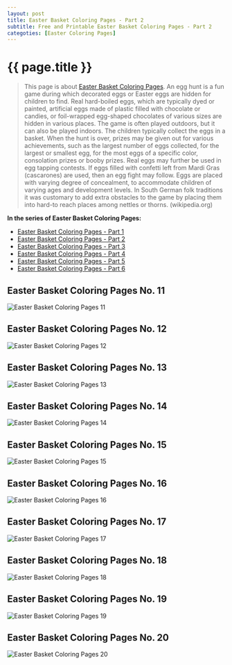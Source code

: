```yaml
---
layout: post
title: Easter Basket Coloring Pages - Part 2
subtitle: Free and Printable Easter Basket Coloring Pages - Part 2
categoties: [Easter Coloring Pages]
---
```

{{ page.title }}
================
> This page is about [Easter Basket Coloring Pages](https://hoanghabelle.github.io/). An egg hunt is a fun game during which decorated eggs or Easter eggs are hidden for children to find. Real hard-boiled eggs, which are typically dyed or painted, artificial eggs made of plastic filled with chocolate or candies, or foil-wrapped egg-shaped chocolates of various sizes are hidden in various places. The game is often played outdoors, but it can also be played indoors. The children typically collect the eggs in a basket. When the hunt is over, prizes may be given out for various achievements, such as the largest number of eggs collected, for the largest or smallest egg, for the most eggs of a specific color, consolation prizes or booby prizes. Real eggs may further be used in egg tapping contests. If eggs filled with confetti left from Mardi Gras (cascarones) are used, then an egg fight may follow. Eggs are placed with varying degree of concealment, to accommodate children of varying ages and development levels. In South German folk traditions it was customary to add extra obstacles to the game by placing them into hard-to reach places among nettles or thorns. (wikipedia.org)

**In the series of Easter Basket Coloring Pages:**

* [Easter Basket Coloring Pages - Part 1](https://hoanghabelle.github.io/2017/11/10/Easter-Basket-Coloring-Pages-part-1.html)
* [Easter Basket Coloring Pages - Part 2](https://hoanghabelle.github.io/2017/11/10/Easter-Basket-Coloring-Pages-part-2.html)
* [Easter Basket Coloring Pages - Part 3](https://hoanghabelle.github.io/2017/11/10/Easter-Basket-Coloring-Pages-part-3.html)
* [Easter Basket Coloring Pages - Part 4](https://hoanghabelle.github.io/2017/11/10/Easter-Basket-Coloring-Pages-part-4.html)
* [Easter Basket Coloring Pages - Part 5](https://hoanghabelle.github.io/2017/11/10/Easter-Basket-Coloring-Pages-part-5.html)
* [Easter Basket Coloring Pages - Part 6](https://hoanghabelle.github.io/2017/11/10/Easter-Basket-Coloring-Pages-part-6.html)
## Easter Basket Coloring Pages No. 11
![Easter Basket Coloring Pages 11](https://hoanghabelle.github.io/img1/Easter-Basket-Coloring-Pages%20(11).jpg "Easter Basket Coloring Pages 11")

## Easter Basket Coloring Pages No. 12
![Easter Basket Coloring Pages 12](https://hoanghabelle.github.io/img1/Easter-Basket-Coloring-Pages%20(12).jpg "Easter Basket Coloring Pages 12")

## Easter Basket Coloring Pages No. 13
![Easter Basket Coloring Pages 13](https://hoanghabelle.github.io/img1/Easter-Basket-Coloring-Pages%20(13).jpg "Easter Basket Coloring Pages 13")

## Easter Basket Coloring Pages No. 14
![Easter Basket Coloring Pages 14](https://hoanghabelle.github.io/img1/Easter-Basket-Coloring-Pages%20(14).jpg "Easter Basket Coloring Pages 14")

<script async src="//pagead2.googlesyndication.com/pagead/js/adsbygoogle.js"></script><ins class="adsbygoogle" style="display:block" data-ad-format="fluid" data-ad-layout-key="-8i+1w-dq+e9+ft" data-ad-client="ca-pub-6753140515841889" data-ad-slot="6190446671"></ins> <script> (adsbygoogle = window.adsbygoogle || []).push({}); </script>

## Easter Basket Coloring Pages No. 15
![Easter Basket Coloring Pages 15](https://hoanghabelle.github.io/img1/Easter-Basket-Coloring-Pages%20(15).jpg "Easter Basket Coloring Pages 15")

## Easter Basket Coloring Pages No. 16
![Easter Basket Coloring Pages 16](https://hoanghabelle.github.io/img1/Easter-Basket-Coloring-Pages%20(16).jpg "Easter Basket Coloring Pages 16")

## Easter Basket Coloring Pages No. 17
![Easter Basket Coloring Pages 17](https://hoanghabelle.github.io/img1/Easter-Basket-Coloring-Pages%20(17).jpg "Easter Basket Coloring Pages 17")

## Easter Basket Coloring Pages No. 18
![Easter Basket Coloring Pages 18](https://hoanghabelle.github.io/img1/Easter-Basket-Coloring-Pages%20(18).jpg "Easter Basket Coloring Pages 18")

<script async src="//pagead2.googlesyndication.com/pagead/js/adsbygoogle.js"></script><ins class="adsbygoogle" style="display:block" data-ad-format="fluid" data-ad-layout-key="-8i+1w-dq+e9+ft" data-ad-client="ca-pub-6753140515841889" data-ad-slot="6190446671"></ins> <script> (adsbygoogle = window.adsbygoogle || []).push({}); </script>

## Easter Basket Coloring Pages No. 19
![Easter Basket Coloring Pages 19](https://hoanghabelle.github.io/img1/Easter-Basket-Coloring-Pages%20(19).jpg "Easter Basket Coloring Pages 19")

## Easter Basket Coloring Pages No. 20
![Easter Basket Coloring Pages 20](https://hoanghabelle.github.io/img1/Easter-Basket-Coloring-Pages%20(20).jpg "Easter Basket Coloring Pages 20")

